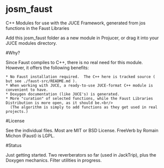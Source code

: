 # josm_faust
C++ Modules for use with the JUCE Framework, generated from jos functions in the Faust Libraries

Add this josm_faust folder as a new module in Projucer, or
drag it into your JUCE modules directory.

#Why?

Since Faust compiles to C++, there is no real need for this module.  However, it offers the following benefits:

    * No Faust installation required.  The C++ here is tracked source ( but see ./faust-src/README.md ).
    * When working with JUCE, a ready-to-use JUCE-format C++ module is convenient to have.
    * Doxygen documentation (like JUCE's) is generated.
    * More "curation" of selected functions, while the Faust Libraries Distribution is more open, as it should be.<br/>
      (The algorithm is simply to add functions as they get used in real projects.)

#License

See the individual files.  Most are MIT or BSD License.  FreeVerb by Romain Michon (Faust) is LGPL.

#Status

Just getting started. Two reverberators so far (used in JackTrip), plus the Doxygen mechanics.  Filter utilities in progress.
